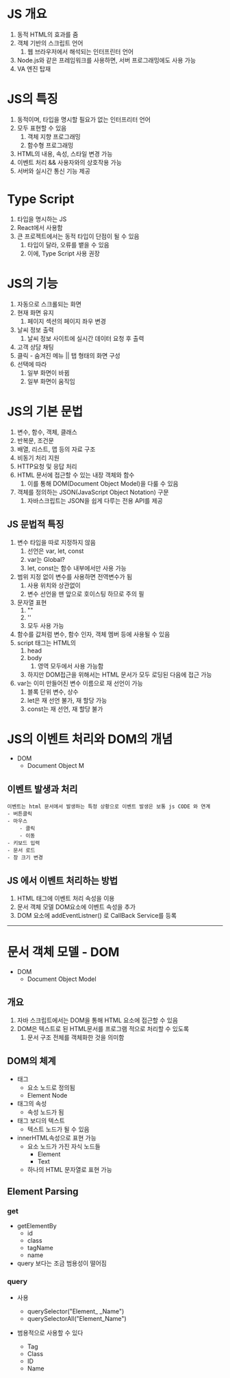 # JS 개요
1. 동적 HTML의 효과를 줌
2. 객체 기반의 스크립트 언어
	1. 웹 브라우저에서 해석되는 인터프린터 언어
3. Node.js와 같은 프레임워크를 사용하면, 서버 프로그래밍에도 사용 가능
4. VA 엔진 탑재

# JS의 특징
1. 동적이며, 타입을 명시할 필요가 없는 인터프리터 언어
2. 모두 표현할 수 있음
	1. 객체 지향 프로그래밍
	2. 함수형 프로그래밍
3. HTML의 내용, 속성, 스타일 변경 가능
4. 이벤트 처리 && 사용자와의 상호작용 가능
5. 서버와 실시간 통신 기능 제공

# Type Script
1. 타입을 명시하는 JS
2. React에서 사용함
3. 큰 프로젝트에서는 동적 타입이 단점이 될 수 있음
	1. 타입이 달라, 오류를 뱉을 수 있음
	2. 이에, Type Script 사용 권장

# JS의 기능
1. 자동으로 스크롤되는 화면
2. 현재 화면 유지
	1. 페이지 섹션의 페이지 좌우 변경
3. 날씨 정보 출력
	1. 날씨 정보 사이트에 실시간 데이터 요청 후 출력
4. 고객 상담 채팅
5. 클릭 - 숨겨진 메뉴 || 탭 형태의 화면 구성
6. 선택에 따라
	1. 일부 화면이 바뀜
	2. 일부 화면이 움직임

# JS의 기본 문법
1. 변수, 함수, 객체, 클래스
2. 반복문, 조건문
3. 배열, 리스트, 맵 등의 자료 구조
4. 비동기 처리 지원
5. HTTP요청 및 응답 처리
6. HTML 문서에 접근할 수 있는 내장 객체와 함수
	1. 이를 통해 DOM(Document Object Model)을 다룰 수 있음
7. 객체를 정의하는 JSON(JavaScript Object Notation) 구문
	1. 자바스크립트는 JSON을 쉽게 다루는 전용 API를 제공

## JS 문법적 특징
1. 변수 타입을 따로 지정하지 않음
	1. 선언은 var, let, const
	2. var는 Global?
	3. let, const는 함수 내부에서만 사용 가능
2. 범위 지정 없이 변수를 사용하면 전역변수가 됨
	1. 사용 위치와 상관없이
	2. 변수 선언을 맨 앞으로 호이스팅 하므로 주의 필
3.  문자열 표현
	1. ""
	2. ''
	3. 모두 사용 가능
4. 함수를 값처럼 변수, 함수 인자, 객체 멤버 등에 사용될 수 있음
5. script 태그는 HTML의 
	1. head
	2. body
		1. 영역 모두에서 사용 가능함
	3. 하지만 DOM접근을 위해서는 HTML 문서가 모두 로딩된 다음에 접근 가능
6. var는 이미 만들어진 변수 이름으로 재 선언이 가능
	1. 블록 단위 변수, 상수
	2. let은 재 선언 불가, 재 할당 가능
	3. const는 재 선언, 재 할당 불가


# JS의 이벤트 처리와 DOM의 개념
- DOM
	- Document Object M
## 이벤트 발생과 처리
	이벤트는 html 문서에서 발생하는 특정 상황으로 이벤트 발생은 보통 js CODE 와 연계
	- 버튼클릭
	- 마우스
		- 클릭
		- 이동
	- 키보드 입력
	- 문서 로드
	- 창 크기 변경

## JS 에서 이벤트 처리하는 방법
1. HTML 태그에 이벤트 처리 속성을 이용
2. 문서 객체 모델 DOM요소에 이벤트 속성을 추가
3. DOM 요소에 addEventListner() 로 CallBack Service를 등록

<hr>

# 문서 객체 모델 - DOM
- DOM
	- Document Object Model


##  개요
1. 자바 스크립트에서는 DOM을 통해 HTML 요소에 접근할 수 있음
2. DOM은 텍스트로 된 HTML문서를 프로그램 적으로 처리할 수 있도록
	1. 문서 구조 전체를 객체화한 것을 의미함

## DOM의 체계
- 태그
	- 요소 노드로 정의됨
	- Element Node
- 태그의 속성
	- 속성 노드가 됨
- 태그 보디의 텍스트
	- 텍스트 노드가 될 수 있음
- innerHTML속성으로 표현 가능
	- 요소 노드가 가진 자식 노드들
		- Element
		- Text
	-  하나의 HTML 문자열로 표현 가능

## Element Parsing

### get
- getElementBy
	- id
	- class
	- tagName
	- name
- query 보다는 조금 범용성이 떨어짐

### query
- 사용
	- querySelector("Element_ _Name")
	- querySelectorAll("Element_Name")

- 범용적으로 사용할 수 있다
	- Tag
	- Class
	- ID
	- Name

